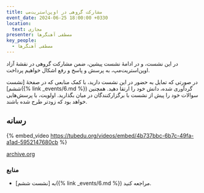 ```yaml
---
title: مشارکت گروهی در اوپن‌استریت‌مپ
event_date: 2024-06-25 18:00:00 +0330
location:
  text: مجازی
presenter: مصطفی آهنگرها
key_people:
  - مصطفی آهنگرها
---
```


در این نشست، و در ادامهٔ نشست پیشین، ضمن مشارکت گروهی در نقشهٔ آزاد اوپن‌استریت‌مپ، به پرسش و پاسخ و رفع اشکال خواهیم پرداخت.

در صورتی که تمایل به حضور در این نشست دارید، با کمک منابعی که در صفحهٔ
[نشست ششم]({% link _events/6.md %})
گردآوری شده، دانش خود را ارتقا دهید.
همچنین سوالات خود را پیش از نشست با برگزارکنندگان در میان بگذارید. اولویت، با پرسش‌هایی خواهد بود که زودتر طرح شده باشند.

## رسانه

{% embed_video https://tubedu.org/videos/embed/4b737bbc-6b7c-49fa-a1ad-5952147680cb %}

[archive.org](https://archive.org/details/dona-07-osm)

### منابع
- به [نشست ششم]({% link _events/6.md %}) مراجعه کنید.
